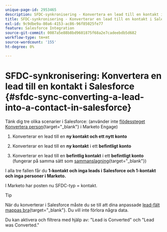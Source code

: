 ```yaml
---
unique-page-id: 2953465
description: SFDC-synkronisering - Konvertera en lead till en kontakt i Salesforce - Marketo Docs - produktdokumentation
title: SFDC-synkronisering - Konverterar en lead till en kontakt i Salesforce
exl-id: 9c9dbe9a-80a6-4153-ac86-96f85025fe77
feature: Salesforce Integration
source-git-commit: 0087a5e88b8bd9601875f68a2e7cadeebdb5d682
workflow-type: tm+mt
source-wordcount: '155'
ht-degree: 0%

---
```


# SFDC-synkronisering: Konvertera en lead till en kontakt i Salesforce {#sfdc-sync-converting-a-lead-into-a-contact-in-salesforce}

Tänk dig tre olika scenarier i Salesforce: (använder inte [flödessteget Konvertera person](/help/marketo/product-docs/core-marketo-concepts/smart-campaigns/flow-actions/convert-person.md){target="_blank"} i Marketo Engage)

1. Konverterar en lead till en **ny kontakt och ett nytt konto**
1. Konverterar en lead till en **ny kontakt** i ett **befintligt konto**

1. Konverterar en lead till en **befintlig kontakt** i ett **befintligt konto** (fungerar på samma sätt som [sammanslagning](/help/marketo/product-docs/crm-sync/salesforce-sync/sfdc-sync-details/sfdc-sync-merging-a-lead-contact-person.md){target="_blank"})

I alla tre fallen får du **1-kontakt och inga leads i Salesforce och 1-kontakt och inga personer i Marketo.**

I Marketo har posten nu SFDC-typ = kontakt.

>[!TIP]
>
>När du konverterar i Salesforce måste du se till att dina anpassade [lead-fält mappas bra](https://help.salesforce.com/apex/HTViewHelpDoc?id=customize_mapleads.htm){target="_blank"}. Du vill inte förlora några data.

Du kan aktivera och filtrera med hjälp av: &quot;Lead is Converted&quot; och &quot;Lead was Converted.&quot;
